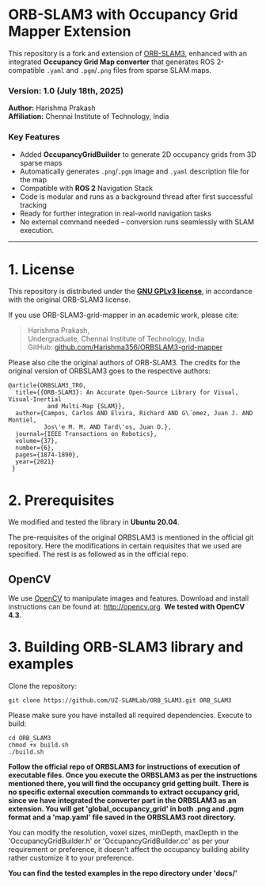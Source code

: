 # ORB-SLAM3 with Occupancy Grid Mapper Extension

This repository is a fork and extension of [ORB-SLAM3](https://github.com/UZ-SLAMLab/ORB_SLAM3), enhanced with an integrated **Occupancy Grid Map converter** that generates ROS 2-compatible `.yaml` and `.pgm`/`.png` files from sparse SLAM maps.

### Version: 1.0 (July 18th, 2025)
**Author:** Harishma Prakash  
**Affiliation:** Chennai Institute of Technology, India

### Key Features

- Added **OccupancyGridBuilder** to generate 2D occupancy grids from 3D sparse maps
- Automatically generates `.png`/`.pgm` image and `.yaml` description file for the map
- Compatible with **ROS 2** Navigation Stack
- Code is modular and runs as a background thread after first successful tracking
- Ready for further integration in real-world navigation tasks
- No external command needed – conversion runs seamlessly with SLAM execution.

---

# 1. License

This repository is distributed under the **[GNU GPLv3 license](https://www.gnu.org/licenses/gpl-3.0.html)**, in accordance with the original ORB-SLAM3 license.

If you use ORB-SLAM3-grid-mapper in an academic work, please cite:
> Harishma Prakash,  
> Undergraduate, Chennai Institute of Technology, India  
> GitHub: [github.com/Harishma356/ORBSLAM3-grid-mapper](https://github.com/Harishma356/ORBSLAM3-grid-mapper)


Please also cite the original authors of ORB-SLAM3. The credits for the original version of ORBSLAM3 goes to the respective authors:
  
    @article{ORBSLAM3_TRO,
      title={{ORB-SLAM3}: An Accurate Open-Source Library for Visual, Visual-Inertial 
               and Multi-Map {SLAM}},
      author={Campos, Carlos AND Elvira, Richard AND G\´omez, Juan J. AND Montiel, 
              Jos\'e M. M. AND Tard\'os, Juan D.},
      journal={IEEE Transactions on Robotics}, 
      volume={37},
      number={6},
      pages={1874-1890},
      year={2021}
     }

# 2. Prerequisites
We modified and tested the library in **Ubuntu 20.04**.

The pre-requisites of the original ORBSLAM3 is mentioned in the official git repository. Here the modifications in certain requisites that we used are specified. The rest is as followed as in the official repo.


## OpenCV
We use [OpenCV](http://opencv.org) to manipulate images and features. Download and install instructions can be found at: http://opencv.org. **We tested with OpenCV 4.3**.


# 3. Building ORB-SLAM3 library and examples

Clone the repository:
```
git clone https://github.com/UZ-SLAMLab/ORB_SLAM3.git ORB_SLAM3
```

Please make sure you have installed all required dependencies. Execute to build:
```
cd ORB_SLAM3
chmod +x build.sh
./build.sh
```
**Follow the official repo of ORBSLAM3 for instructions of execution of executable files. Once you execute the ORBSLAM3 as per the instructions mentioned there, you will find the occupancy grid getting built. There is no specific external execution commands to extract occupancy grid, since we have integrated the converter part in the ORBSLAM3 as an extension. You will get 'global_occupancy_grid' in both .png and .pgm format and a 'map.yaml' file saved in the ORBSLAM3 root directory.**

You can modify the resolution, voxel sizes, minDepth, maxDepth in the 'OccupancyGridBuilder.h' or 'OccupancyGridBuilder.cc' as per your requirement or preference, it doesn't affect the occupancy building ability rather customize it to your preference.

**You can find the tested examples in the repo directory under 'docs/'**
